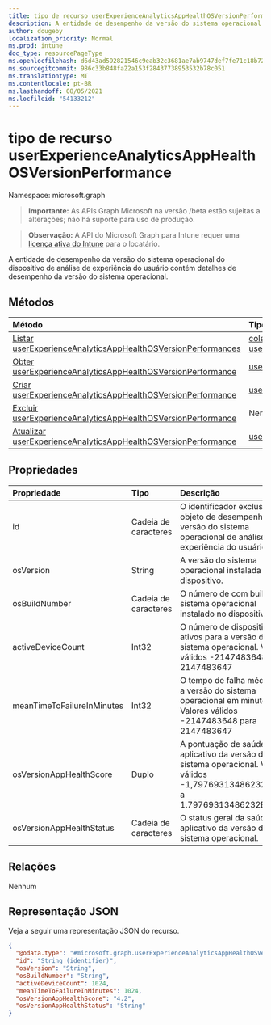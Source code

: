 ```yaml
---
title: tipo de recurso userExperienceAnalyticsAppHealthOSVersionPerformance
description: A entidade de desempenho da versão do sistema operacional do dispositivo de análise de experiência do usuário contém detalhes de desempenho da versão do sistema operacional.
author: dougeby
localization_priority: Normal
ms.prod: intune
doc_type: resourcePageType
ms.openlocfilehash: d6d43ad592821546c9eab32c3681ae7ab9747def7fe71c18b72ef579f4c3bb28
ms.sourcegitcommit: 986c33b848fa22a153f28437738953532b78c051
ms.translationtype: MT
ms.contentlocale: pt-BR
ms.lasthandoff: 08/05/2021
ms.locfileid: "54133212"
---
```

# <a name="userexperienceanalyticsapphealthosversionperformance-resource-type"></a>tipo de recurso userExperienceAnalyticsAppHealthOSVersionPerformance

Namespace: microsoft.graph

> **Importante:** As APIs Graph Microsoft na versão /beta estão sujeitas a alterações; não há suporte para uso de produção.

> **Observação:** A API do Microsoft Graph para Intune requer uma [licença ativa do Intune](https://go.microsoft.com/fwlink/?linkid=839381) para o locatário.

A entidade de desempenho da versão do sistema operacional do dispositivo de análise de experiência do usuário contém detalhes de desempenho da versão do sistema operacional.

## <a name="methods"></a>Métodos
|Método|Tipo de retorno|Descrição|
|:---|:---|:---|
|[Listar userExperienceAnalyticsAppHealthOSVersionPerformances](../api/intune-devices-userexperienceanalyticsapphealthosversionperformance-list.md)|[coleção userExperienceAnalyticsAppHealthOSVersionPerformance](../resources/intune-devices-userexperienceanalyticsapphealthosversionperformance.md)|Listar propriedades e relações dos [objetos userExperienceAnalyticsAppHealthOSVersionPerformance.](../resources/intune-devices-userexperienceanalyticsapphealthosversionperformance.md)|
|[Obter userExperienceAnalyticsAppHealthOSVersionPerformance](../api/intune-devices-userexperienceanalyticsapphealthosversionperformance-get.md)|[userExperienceAnalyticsAppHealthOSVersionPerformance](../resources/intune-devices-userexperienceanalyticsapphealthosversionperformance.md)|Leia propriedades e relações do [objeto userExperienceAnalyticsAppHealthOSVersionPerformance.](../resources/intune-devices-userexperienceanalyticsapphealthosversionperformance.md)|
|[Criar userExperienceAnalyticsAppHealthOSVersionPerformance](../api/intune-devices-userexperienceanalyticsapphealthosversionperformance-create.md)|[userExperienceAnalyticsAppHealthOSVersionPerformance](../resources/intune-devices-userexperienceanalyticsapphealthosversionperformance.md)|Crie um novo [objeto userExperienceAnalyticsAppHealthOSVersionPerformance.](../resources/intune-devices-userexperienceanalyticsapphealthosversionperformance.md)|
|[Excluir userExperienceAnalyticsAppHealthOSVersionPerformance](../api/intune-devices-userexperienceanalyticsapphealthosversionperformance-delete.md)|Nenhum|Exclui um [userExperienceAnalyticsAppHealthOSVersionPerformance](../resources/intune-devices-userexperienceanalyticsapphealthosversionperformance.md).|
|[Atualizar userExperienceAnalyticsAppHealthOSVersionPerformance](../api/intune-devices-userexperienceanalyticsapphealthosversionperformance-update.md)|[userExperienceAnalyticsAppHealthOSVersionPerformance](../resources/intune-devices-userexperienceanalyticsapphealthosversionperformance.md)|Atualize as propriedades de [um objeto userExperienceAnalyticsAppHealthOSVersionPerformance.](../resources/intune-devices-userexperienceanalyticsapphealthosversionperformance.md)|

## <a name="properties"></a>Propriedades
|Propriedade|Tipo|Descrição|
|:---|:---|:---|
|id|Cadeia de caracteres|O identificador exclusivo do objeto de desempenho de versão do sistema operacional de análise de experiência do usuário.|
|osVersion|String|A versão do sistema operacional instalada no dispositivo.|
|osBuildNumber|Cadeia de caracteres|O número de com build do sistema operacional instalado no dispositivo.|
|activeDeviceCount|Int32|O número de dispositivos ativos para a versão do sistema operacional. Valores válidos -2147483648 para 2147483647|
|meanTimeToFailureInMinutes|Int32|O tempo de falha média para a versão do sistema operacional em minutos. Valores válidos -2147483648 para 2147483647|
|osVersionAppHealthScore|Duplo|A pontuação de saúde do aplicativo da versão do sistema operacional. Valores válidos -1,79769313486232E+308 a 1.79769313486232E+308|
|osVersionAppHealthStatus|Cadeia de caracteres|O status geral da saúde do aplicativo da versão do sistema operacional.|

## <a name="relationships"></a>Relações
Nenhum

## <a name="json-representation"></a>Representação JSON
Veja a seguir uma representação JSON do recurso.
<!-- {
  "blockType": "resource",
  "keyProperty": "id",
  "@odata.type": "microsoft.graph.userExperienceAnalyticsAppHealthOSVersionPerformance"
}
-->
``` json
{
  "@odata.type": "#microsoft.graph.userExperienceAnalyticsAppHealthOSVersionPerformance",
  "id": "String (identifier)",
  "osVersion": "String",
  "osBuildNumber": "String",
  "activeDeviceCount": 1024,
  "meanTimeToFailureInMinutes": 1024,
  "osVersionAppHealthScore": "4.2",
  "osVersionAppHealthStatus": "String"
}
```




